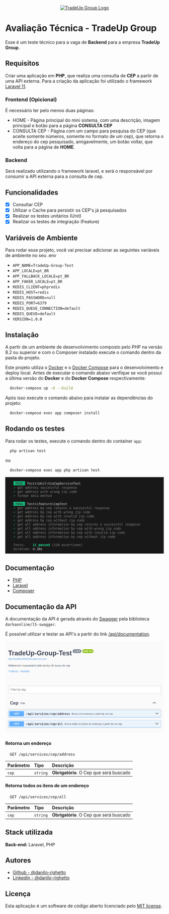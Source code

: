 
<p align="center"><a href="https://www.tradeupgroup.com" target="_blank"><img src="https://www.tradeupgroup.com/wp-content/uploads/2021/12/tradeup-300x93-1.png" width="300" alt="TradeUp Group Logo"></a></p>

# Avaliação Técnica - TradeUp Group

Esse é um teste técnico para a vaga de **Backend** para a empresa **TradeUp Group**.

## Requisitos

Criar uma aplicação em **PHP**, que realiza uma consulta de **CEP** a partir de uma API externa.
Para a criação da aplicação foi utilizado o framework [Laravel 11](https://laravel.com/).

### Frontend (Opicional)

É necessário ter pelo menos duas páginas:
- HOME - Página principal do mini sistema, com uma descrição, imagem principal e botão para a página **CONSULTA CEP**
- CONSULTA CEP - Página com um campo para pesquisa do CEP (que aceite somente números, somente no formato de um cep), que retorna o endereço do cep pesquisado, amigavelmente, um botão voltar, que volta para a página de **HOME**.

### Backend

Será realizado utilizando o framework laravel, e será o responsável por consumir a API externa para a consulta de cep.


## Funcionalidades

- [x] Consultar CEP
- [x] Utilizar o Cache para persistir os CEP's já pesquisados
- [x] Realizar os testes unitários (Unit)
- [x] Realizar os testes de integração (Feature)

## Variáveis de Ambiente

Para rodar esse projeto, você vai precisar adicionar as seguintes variáveis de ambiente no seu .env


- `APP_NAME=TradeUp-Group-Test`
- `APP_LOCALE=pt_BR`
- `APP_FALLBACK_LOCALE=pt_BR`
- `APP_FAKER_LOCALE=pt_BR`
- `REDIS_CLIENT=phpredis`
- `REDIS_HOST=redis`
- `REDIS_PASSWORD=null`
- `REDIS_PORT=6379`
- `REDIS_QUEUE_CONNECTION=default`
- `REDIS_QUEUE=default`
- `VERSION=1.0.0`


## Instalação

A partir de um ambiente de desenvolvimento composto pelo PHP na versão 8.2 ou superior e com o Composer instalado execute o comando dentro da pasta do projeto.

Este projeto utiliza o [Docker](https://www.docker.com/) e o [Docker Compose](https://docs.docker.com/compose/) para o desenvolvimento e deploy local. Antes de executar o comando abaixo verifique se você possui a última versão do **Docker** e do **Docker Compose** respectivamente:

```bash
  docker-compose up -d --build
```

Após isso execute o comando abaixo para instalar as dependências do projeto:

```bash
  docker-compose exec app composer install
```
    
## Rodando os testes

Para rodar os testes, execute o comando dentro do container `app`:

```bash
  php artisan test
```

ou

```bash
  docker-compose exec app php artisan test
```

<p align="center"><img src="./docs/images/application-tests.png" alt="PHPUnit tests"></p>

## Documentação

- [PHP](https://www.php.net/manual/pt_BR/index.php)
- [Laravel](https://laravel.com/docs)
- [Composer](https://getcomposer.org/)


## Documentação da API

A documentação da API é gerada através do [Swagger](https://swagger.io/) pela biblioteca `darkaonline/l5-swagger`. 

É possível utilizar e testar as API's a partir do link [/api/documentation](http://localhost:8082/api/documentation).

<p align="center"><img src="./docs/images/swagger-docs.png" alt="Swagger Documentation"></p>

#### Retorna um endereço

```http
  GET /api/services/cep/address
```

| Parâmetro   | Tipo       | Descrição                           |
| :---------- | :--------- | :---------------------------------- |
| `cep` | `string` | **Obrigatório**. O Cep que será buscado |

#### Retorna todos os itens de um endereço

```http
  GET /api/services/cep/all
```

| Parâmetro   | Tipo       | Descrição                                   |
| :---------- | :--------- | :------------------------------------------ |
| `cep`      | `string` | **Obrigatório**. O Cep que será buscado |

## Stack utilizada

**Back-end:** Laravel, PHP


## Autores

- [Github - @danilo-righetto](https://github.com/danilo-righetto)
- [Linkedin - @danilo-righetto](https://www.linkedin.com/in/danilo-righetto/)

## Licença

Esta aplicação é um software de código aberto licenciado pelo [MIT license](https://opensource.org/licenses/MIT).

